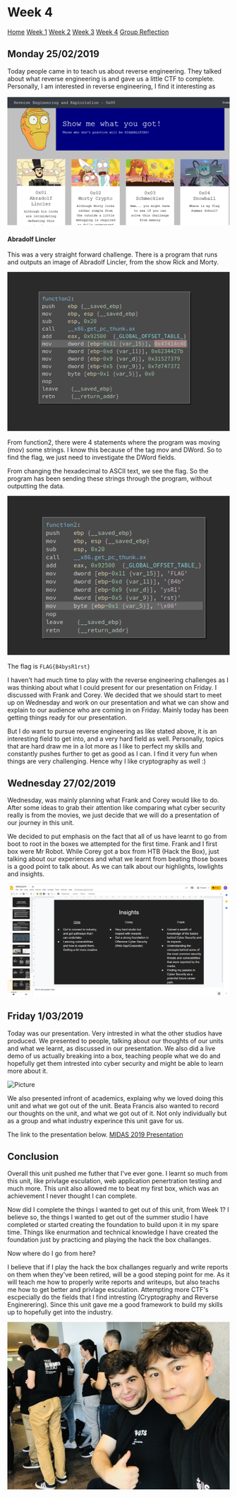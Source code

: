 # Week 4

[Home](./README.md)
[Week 1](./week1.md)
[Week 2](./week2.md)
[Week 3](./week3.md)
[Week 4](./week4.md)
[Group Reflection](./group_reflection.md)

## Monday 25/02/2019

Today people came in to teach us about reverse engineering. They talked about what reverse engineering is and gave us a little CTF to complete. Personally, I am interested in reverse engineering, I find it interesting as 

![Picture](/images/reverseeng1.PNG)

#### Abradolf Lincler

This was a very straight forward challenge. There is a program that runs and outputs an image of Abradolf Lincler, from the show Rick and Morty.

![Picture](/images/reverseeng2.PNG)

From function2, there were 4 statements where the program was moving (mov) some strings. I know this because of the tag mov and DWord. So to find the flag, we just need to investigate the DWord fields.

From changing the hexadecimal to ASCII text, we see the flag. So the program has been sending these strings through the program, without outputting the data.

![Picture](/images/reverseeng3.PNG)

The flag is ``` FLAG{B4bysR1rst} ```

I haven't had much time to play with the reverse engineering challenges as I was thinking about what I could present for our presentation on Friday. I discussed with Frank and Corey. We decided that we should start to meet up on Wednesday and work on our presentation and what we can show and explain to our audience who are coming in on Friday. Mainly today has been getting things ready for our presentation. 

But I do want to pursue reverse engineering as like stated above, it is an interesting field to get into, and a very hard field as well. Personally, topics that are hard draw me in a lot more as I like to perfect my skills and constantly pushes further to get as good as I can. I find it very fun when things are very challenging. Hence why I like cryptography as well :)


## Wednesday 27/02/2019

Wednesday, was mainly planning what Frank and Corey would like to do. After some ideas to grab their attention like comparing what cyber security really is from the movies, we just decide that we will do a presentation of our journey in this unit. 

We decided to put emphasis on the fact that all of us have learnt to go from boot to root in the boxes we attempted for the first time. Frank and I first box were Mr Robot. While Corey got a box from HTB (Hack the Box), just talking about our experiences and what we learnt from beating those boxes is a good point to talk about. As we can talk about our highlights, lowlights and insights. 

![Picture](/images/midas.PNG)

## Friday 1/03/2019

Today was our presentation. Very intrested in what the other studios have produced. We presented to people, talking about our thoughts of our units and what we learnt, as discussed in our presentation. We also did a live demo of us actually breaking into a box, teaching people what we do and hopefully get them intrested into cyber security and might be able to learn more about it.

![Picture](/images/friday1.jpg)

We also presented infront of academics, explaing why we loved doing this unit and what we got out of the unit. Beata Francis also wanted to record our thoughts on the unit, and what we got out of it. Not only individually but as a group and what industry experince this unit gave for us.  

The link to the presentation below.
[MIDAS 2019 Presentation](https://docs.google.com/presentation/d/15R4CfAy6mqTa8u99pGQ1XdQnMTgk63jD6Y0Bcu0OMU8/edit?usp=sharing)


## Conclusion

Overall this unit pushed me futher that I've ever gone. I learnt so much from this unit, like privlage esculation, web application penertration testing and much more. This unit also allowed me to beat my first box, which was an achievement I never thought I can complete. 

Now did I complete the things I wanted to get out of this unit, from Week 1? I believe so, the things I wanted to get out of the summer studio I have completed or started creating the foundation to build upon it in my spare time. Things like enurmation and technical knowledge I have created the foundation just by practicing and playing the hack the box challanges. 

Now where do I go from here?

I believe that if I play the hack the box challanges reguarly and write reports on them when they've been retired, will be a good steping point for me. As it will teach me how to properly write reports and writeups, but also teachs me how to get better and privlage esculation. Attempting more CTF's escpecially do the fields that I find intresting (Cryptography and Reverse Enginerering). Since this unit gave me a good framework to build my skills up to hopefully get into the industry.

![Picture](/images/midas2.PNG)
